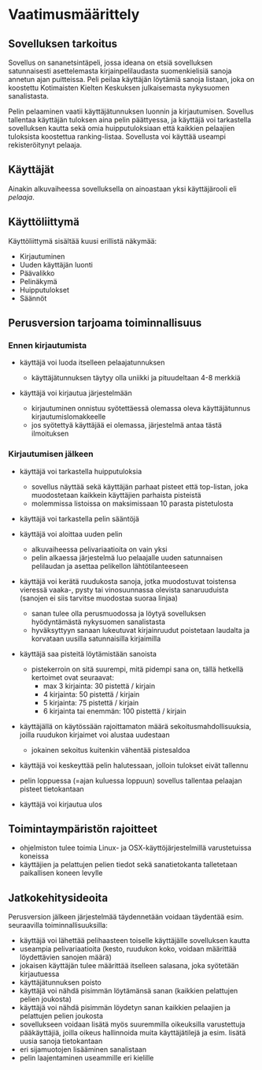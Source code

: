# Vaatimusmäärittely

## Sovelluksen tarkoitus

Sovellus on sananetsintäpeli, jossa ideana on etsiä sovelluksen satunnaisesti asettelemasta kirjainpelilaudasta suomenkielisiä sanoja annetun ajan puitteissa. Peli peilaa käyttäjän löytämiä sanoja listaan, joka on koostettu Kotimaisten Kielten Keskuksen julkaisemasta nykysuomen sanalistasta.

Pelin pelaaminen vaatii käyttäjätunnuksen luonnin ja kirjautumisen. Sovellus tallentaa käyttäjän tuloksen aina pelin päättyessa, ja käyttäjä voi tarkastella sovelluksen kautta sekä omia huipputuloksiaan että kaikkien pelaajien tuloksista koostettua ranking-listaa. Sovellusta voi käyttää useampi rekisteröitynyt pelaaja. 

## Käyttäjät

Ainakin alkuvaiheessa sovelluksella on ainoastaan yksi käyttäjärooli eli _pelaaja_. 

## Käyttöliittymä

Käyttöliittymä sisältää kuusi erillistä näkymää:

* Kirjautuminen
* Uuden käyttäjän luonti
* Päävalikko
* Pelinäkymä
* Huipputulokset
* Säännöt

## Perusversion tarjoama toiminnallisuus

### Ennen kirjautumista

- käyttäjä voi luoda itselleen pelaajatunnuksen
  - käyttäjätunnuksen täytyy olla uniikki ja pituudeltaan 4-8 merkkiä

- käyttäjä voi kirjautua järjestelmään
  - kirjautuminen onnistuu syötettäessä olemassa oleva käyttäjätunnus kirjautumislomakkeelle
  - jos syötettyä käyttäjää ei olemassa, järjestelmä antaa tästä ilmoituksen

### Kirjautumisen jälkeen

- käyttäjä voi tarkastella huipputuloksia
  - sovellus näyttää sekä käyttäjän parhaat pisteet että top-listan, joka muodostetaan kaikkein käyttäjien parhaista pisteistä
  - molemmissa listoissa on maksimissaan 10 parasta pistetulosta
  
- käyttäjä voi tarkastella pelin sääntöjä

- käyttäjä voi aloittaa uuden pelin
  - alkuvaiheessa pelivariaatioita on vain yksi
  - pelin alkaessa järjestelmä luo pelaajalle uuden satunnaisen pelilaudan ja asettaa pelikellon lähtötilanteeseen
  
- käyttäjä voi kerätä ruudukosta sanoja, jotka muodostuvat toistensa vieressä vaaka-, pysty tai vinosuunnassa olevista sanaruuduista (sanojen ei siis tarvitse muodostaa suoraa linjaa)
  - sanan tulee olla perusmuodossa ja löytyä sovelluksen hyödyntämästä nykysuomen sanalistasta
  - hyväksyttyyn sanaan lukeutuvat kirjainruudut poistetaan laudalta ja korvataan uusilla satunnaisilla kirjaimilla

- käyttäjä saa pisteitä löytämistään sanoista
  - pistekerroin on sitä suurempi, mitä pidempi sana on, tällä hetkellä kertoimet ovat seuraavat: 
    - max 3 kirjainta: 30 pistettä / kirjain
    - 4 kirjainta: 50 pistettä / kirjain
    - 5 kirjainta: 75 pistettä / kirjain
    - 6 kirjainta tai enemmän: 100 pistettä / kirjain
  
- käyttäjällä on käytössään rajoittamaton määrä sekoitusmahdollisuuksia, joilla ruudukon kirjaimet voi alustaa uudestaan
  - jokainen sekoitus kuitenkin vähentää pistesaldoa

- käyttäjä voi keskeyttää pelin halutessaan, jolloin tulokset eivät tallennu

- pelin loppuessa (=ajan kuluessa loppuun) sovellus tallentaa pelaajan pisteet tietokantaan

- käyttäjä voi kirjautua ulos

## Toimintaympäristön rajoitteet

- ohjelmiston tulee toimia Linux- ja OSX-käyttöjärjestelmillä varustetuissa koneissa
- käyttäjien ja pelattujen pelien tiedot sekä sanatietokanta talletetaan paikallisen koneen levylle

## Jatkokehitysideoita

Perusversion jälkeen järjestelmää täydennetään voidaan täydentää esim. seuraavilla toiminnallisuuksilla:

- käyttäjä voi lähettää pelihaasteen toiselle käyttäjälle sovelluksen kautta
- useampia pelivariaatioita (kesto, ruudukon koko, voidaan määrittää löydettävien sanojen määrä)
- jokaisen käyttäjän tulee määrittää itselleen salasana, joka syötetään kirjautuessa
- käyttäjätunnuksen poisto
- käyttäjä voi nähdä pisimmän löytämänsä sanan (kaikkien pelattujen pelien joukosta)
- käyttäjä voi nähdä pisimmän löydetyn sanan kaikkien pelaajien ja pelattujen pelien joukosta
- sovellukseen voidaan lisätä myös suuremmilla oikeuksilla varustettuja pääkäyttäjiä, joilla oikeus hallinnoida muita käyttäjätilejä ja esim. lisätä uusia sanoja tietokantaan
- eri sijamuotojen lisääminen sanalistaan
- pelin laajentaminen useammille eri kielille


